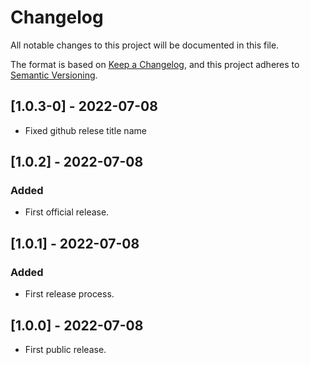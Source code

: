 # Changelog

All notable changes to this project will be documented in this file.

The format is based on [Keep a Changelog](https://keepachangelog.com/en/1.0.0/),
and this project adheres to [Semantic Versioning](https://semver.org/spec/v2.0.0.html).

## [1.0.3-0] - 2022-07-08

- Fixed github relese title name

## [1.0.2] - 2022-07-08

### Added

- First official release.

## [1.0.1] - 2022-07-08

### Added

- First release process.

## [1.0.0] - 2022-07-08

- First public release.
